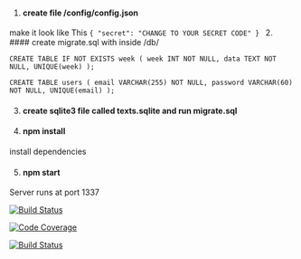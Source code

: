 1. #### create file /config/config.json
make it look like This
`{
    "secret": "CHANGE TO YOUR SECRET CODE"
}
`
2. #### create migrate.sql with inside /db/

`CREATE TABLE IF NOT EXISTS week (
    week INT NOT NULL,
    data TEXT NOT NULL,
    UNIQUE(week)
);
`

`CREATE TABLE users (
    email VARCHAR(255) NOT NULL,
    password VARCHAR(60) NOT NULL,
    UNIQUE(email)
);
`

3. #### create sqlite3 file called texts.sqlite and run migrate.sql

4. #### npm install
install dependencies

5. #### npm start
Server runs at port 1337

[![Build Status](https://travis-ci.org/anton97johansson/jsramverk-backend.svg?branch=master)](https://travis-ci.org/anton97johansson/jsramverk-backend)

[![Code Coverage](https://scrutinizer-ci.com/g/anton97johansson/jsramverk-backend/badges/coverage.png?b=master)](https://scrutinizer-ci.com/g/anton97johansson/jsramverk-backend/?branch=master)

[![Build Status](https://scrutinizer-ci.com/g/anton97johansson/jsramverk-backend/badges/build.png?b=master)](https://scrutinizer-ci.com/g/anton97johansson/jsramverk-backend/build-status/master)
